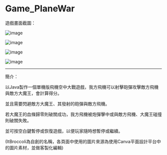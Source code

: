 # Game_PlaneWar

遊戲畫面截圖：

![image](https://github.com/rafree1225/Game_PlaneWar/assets/68884317/63a05780-8b80-4694-b02b-73237a4f37f0)


![image](https://github.com/rafree1225/Game_PlaneWar/assets/68884317/f995bdc6-15fd-457c-8b54-722ffbed3134)


![image](https://github.com/rafree1225/Game_PlaneWar/assets/68884317/5fc0ca06-42d3-4d25-ae87-e74025412abe)


![image](https://github.com/rafree1225/Game_PlaneWar/assets/68884317/9d03429e-1eab-4230-85bd-8665dbad65a8)



**********************************************************************************

簡介：

以Java製作一個單機版飛機空中大戰遊戲，我方飛機可以射擊砲彈攻擊敵方飛機與敵方大魔王，會計算得分。

並且需要閃避敵方大魔王、其發射的砲彈與敵方飛機。

若大魔王的血條歸零則破關成功，我方飛機被炮彈擊中或與敵方飛機、大魔王碰撞則破關失敗。

並可按空白鍵暫停或恢復遊戲，以便玩家隨時想暫停或繼續。



(ItBroccoli為自創的名稱，各頁面中使用的圖片來源為使用Canva平面設計平台中的圖片素材，並做客製化編輯)

